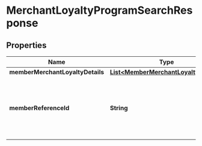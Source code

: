 

# MerchantLoyaltyProgramSearchResponse

## Properties

Name | Type | Description | Notes
------------ | ------------- | ------------- | -------------
**memberMerchantLoyaltyDetails** | [**List&lt;MemberMerchantLoyaltyDetails&gt;**](MemberMerchantLoyaltyDetails.md) |  |  [optional]
**memberReferenceId** | **String** | A system generated unique identifier for the Member enrolled in MLC | 



